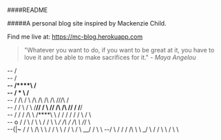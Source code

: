 ####README

#####A personal blog site inspired by Mackenzie Child. 

Find me live at: https://mc-blog.herokuapp.com


>"Whatever you want to do, if you want to be great at it,
>you have to love it and be able to make sacrifices for it."  			*- Maya Angelou*

--			       /\
--			      /**\
--			     /****\   /\
--			    /   *  \ /**\
--			   /  /\    /    \        /\    /\  /\      /\            /\/\/\  /\
--			  /  /  \  /      \      /**\/\/  \/  \  /\/  \/\  /\  /\/ / /**\/  \
--			 /  /    \/ /\     \    /****\ \  /    \/ /   /  \/  \/  \  /    \   \
-- o    /  /  \   \/  \     \  / /    \ \    _/  /\   /  /\   \   \/_/   \\   \
--{|~  /  /    \  /\   \    \ / /     \  \  /   /  \ /     \   \__/ /     \   \\
--/ \	/  /      \/  \/\ \   \ _/      \   \/   /    \       \     \/       \   \\
